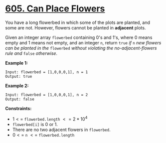 # [605. Can Place Flowers](https://leetcode.com/problems/can-place-flowers/)

You have a long flowerbed in which some of the plots are planted, and some are not. However, flowers cannot be planted in **adjacent** plots.

Given an integer array `flowerbed` containing $0$'s and $1$'s, where $0$ means empty and $1$ means not empty, and an integer `n`, return `true` _if_ `n` _new flowers can be planted in the_ `flowerbed` _without violating the no-adjacent-flowers rule and_ `false` _otherwise_.

**Example 1:**

```text
Input: flowerbed = [1,0,0,0,1], n = 1
Output: true
```

**Example 2:**

```text
Input: flowerbed = [1,0,0,0,1], n = 2
Output: false
```

**Constraints:**

- $1 <=$ `flowerbed.length` $<= 2 * 10^{4}$
- `flowerbed[i]` is $0$ or $1$.
- There are no two adjacent flowers in `flowerbed`.
- $0 <=$ `n` $<=$ `flowerbed.length`
